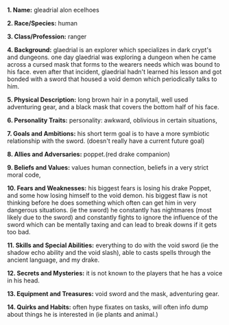 **1. Name:** gleadrial alon ecelhoes

**2. Race/Species:** human 

**3. Class/Profession:** ranger

**4. Background:** glaedrial is an explorer which specializes in dark crypt's and dungeons. one day glaedrial was exploring a dungeon when he came across a cursed mask that forms to the wearers needs which was bound to his face. even  after that incident, glaedrial hadn't learned his lesson and got bonded with a sword that housed a void demon which periodically talks to him. 

**5. Physical Description:** long brown hair in a ponytail, well used adventuring gear, and a black mask that covers the bottom half of his face.

**6. Personality Traits:** personality: awkward, oblivious in certain situations, 

**7. Goals and Ambitions:** his short term goal is to have a more symbiotic relationship with the sword. (doesn't really have a current future goal)

**8. Allies and Adversaries:** poppet.(red drake companion)

**9. Beliefs and Values:**  values human connection, beliefs in a very strict moral code, 

**10. Fears and Weaknesses:**  his biggest fears is losing his drake Poppet, and some how losing himself to the void demon. his biggest flaw is not thinking before he does something which often can get him in very dangerous situations. (ie the sword)  he constantly has nightmares (most likely due to the sword) and constantly fights to ignore the influence of the sword which can be mentally taxing and can lead to break downs if it gets too bad.

**11. Skills and Special Abilities:** everything to do with the void sword (ie the shadow echo ability and the void slash), able to casts spells through the ancient language, and my drake.

**12. Secrets and Mysteries:** it is not known to the players that he has a voice in his head.

**13. Equipment and Treasures:** void sword and the mask, adventuring gear.

**14. Quirks and Habits:** often hype fixates on tasks, will often info dump about things he is interested in (ie plants and animal.)